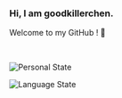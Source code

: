 ### Hi, I am goodkillerchen.
Welcome to my GitHub ! 👋

<br>

![Personal State](https://github-readme-stats.vercel.app/api?username=goodkillerchen&theme=tokyonight&show_icons=true)

![Language State](https://github-readme-stats.vercel.app/api/top-langs?username=goodkillerchen&langs_count=10&theme=tokyonight&layout=compact)
